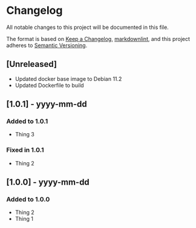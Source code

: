 # Changelog

All notable changes to this project will be documented in this file.

The format is based on [Keep a Changelog](https://keepachangelog.com/en/1.0.0/),
[markdownlint](https://dlaa.me/markdownlint/),
and this project adheres to [Semantic Versioning](https://semver.org/spec/v2.0.0.html).

## [Unreleased]

- Updated docker base image to Debian 11.2
- Updated Dockerfile to build

## [1.0.1] - yyyy-mm-dd

### Added to 1.0.1

- Thing 3

### Fixed in 1.0.1

- Thing 2

## [1.0.0] - yyyy-mm-dd

### Added to 1.0.0

- Thing 2
- Thing 1
